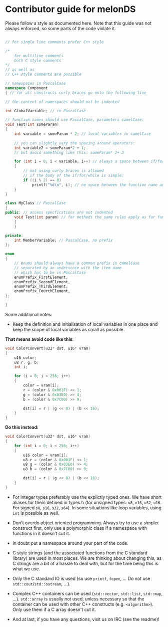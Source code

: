 # Contributor guide for melonDS

Please follow a style as documented here. Note that this guide was not always enforced, so some parts of the code violate it.

```c++

// for single line comments prefer C++ style

/*
    for multiline comments
    both C style comments
*/
// as well as
// C++ style comments are possible

// namespaces in PascalCase
namespace Component
{ // for all constructs curly braces go onto the following line

// the content of namespaces should not be indented

int GlobalVariable; // in PascalCase

// function names should use PascalCase, parameters camelCase:
void Test(int someParam)
{
    int variable = someParam * 2; // local variables in camelCase
    
    // you can slightly vary the spacing around operators:
    int variable2 = someParam*2 + 1;
    // but avoid something like this: someParam* 2+ 3

    for (int i = 0; i < variable; i++) // always a space between if/for/while and the braces
    {
        // not using curly braces is allowed
        // if the body of the if/for/while is simple:
        if ((i % 2) == 0)
            printf("%d\n", i); // no space between the function name and the braces
    }
}

class MyClass // PascalCase
{
public: // access specfications are not indented
    void Test(int param) // for methods the same rules apply as for functions
    {
    }

private:
    int MemberVariable; // PascalCase, no prefix
};

enum
{
    // enums should always have a common prefix in camelCase
    // separated by an underscore with the item name
    // which has to be in PascalCase
    enumPrefix_FirstElement,
    enumPrefix_SecondElement,
    enumPrefix_ThirdElement,
    enumPrefix_FourthElement,
};

}

```

Some additional notes:

* Keep the definition and initialisation of local variables in one place and keep the scope of local variables as small as possible.

**That means avoid code like this**:
```cpp
void ColorConvert(u32* dst, u16* vram)
{
    u16 color;
    u8 r, g, b;
    int i;

    for (i = 0; i < 256; i++)
    {
        color = vram[i];
        r = (color & 0x001F) << 1;
        g = (color & 0x03E0) >> 4;
        b = (color & 0x7C00) >> 9;

        dst[i] = r | (g << 8) | (b << 16);
    }
}
```

**Do this instead:**
```cpp
void ColorConvert(u32* dst, u16* vram)
{
    for (int i = 0; i < 256; i++)
    {
        u16 color = vram[i];
        u8 r = (color & 0x001F) << 1;
        u8 g = (color & 0x03E0) >> 4;
        u8 b = (color & 0x7C00) >> 9;

        dst[i] = r | (g << 8) | (b << 16);
    }
}
```

* For integer types preferably use the explictly typed ones. We have short aliases for them defined in types.h (for unsigned types: `u8`, `u16`, `u32`, `u16`. For signed `s8`, `s16`, `s32`, `s64`). In some situations like loop variables, using `int` is possible as well.
* Don't overdo object oriented programming. Always try to use a simpler construct first, only use a polymorphic class if a namespace with functions in it doesn't cut it.

* In doubt put a namespace around your part of the code.

* C style strings (and the associated functions from the C standard library) are used in most places. We are thinking about changing this, as C strings are a bit of a hassle to deal with, but for the time being this is what we use.
* Only the C standard IO is used (so use `printf`, `fopen`, … Do not use `std::cout`/`std::ostream`, …).
* Complex C++ containers can be used (`std::vector`, `std::list`, `std::map`, …). `std::array` is usually not used, unless necessary so that the container can be used with other C++ constructs (e.g. `<algorithm>`). Only use them if a C array doesn't cut it.
* And at last, if you have any questions, visit us on IRC (see the readme)!
